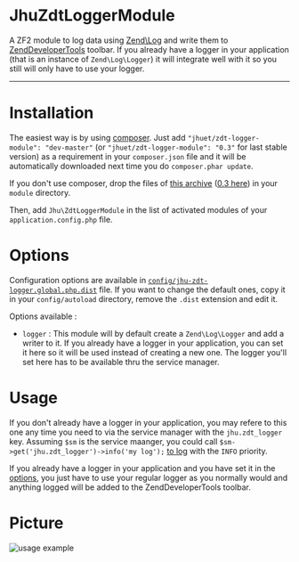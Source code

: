JhuZdtLoggerModule
==================

A ZF2 module to log data using [Zend\Log](http://framework.zend.com/manual/2.1/en/modules/zend.log.overview.html) and write them to [ZendDeveloperTools](https://github.com/zendframework/ZendDeveloperTools) toolbar. If you already have a logger in your application (that is an instance of `Zend\Log\Logger`) it will integrate well with it so you still will only have to use your logger.
___

Installation
============

The easiest way is by using [composer](http://getcomposer.org). Just add `"jhuet/zdt-logger-module": "dev-master"` (or `"jhuet/zdt-logger-module": "0.3"` for last stable version) as a requirement in your `composer.json` file and it will be automatically downloaded next time you do `composer.phar update`.

If you don't use composer, drop the files of [this archive](https://github.com/jhuet/JhuZdtLoggerModule/archive/master.zip) ([0.3 here](https://github.com/jhuet/JhuZdtLoggerModule/archive/0.3.zip)) in your `module` directory.

Then, add `Jhu\ZdtLoggerModule` in the list of activated modules of your `application.config.php` file.

Options
=======

Configuration options are available in [`config/jhu-zdt-logger.global.php.dist`](https://github.com/jhuet/JhuZdtLoggerModule/blob/master/config/jhu-zdt-logger.global.php.dist) file. If you want to change the default ones, copy it in your `config/autoload` directory, remove the `.dist` extension and edit it.

Options available :

* `logger` : This module will by default create a `Zend\Log\Logger` and add a writer to it. If you already have a logger in your application, you can set it here so it will be used instead of creating a new one. The logger you'll set here has to be available thru the service manager.

Usage
===

If you don't already have a logger in your application, you may refere to this one any time you need to via the service manager with the `jhu.zdt_logger` key. Assuming `$sm` is the service maanger, you could call `$sm->get('jhu.zdt_logger')->info('my log');` [to log](http://framework.zend.com/manual/2.1/en/modules/zend.log.overview.html#logging-messages) with the `INFO` priority.

If you already have a logger in your application and you have set it in the [options](#options), you just have to use your regular logger as you normally would and anything logged will be added to the ZendDeveloperTools toolbar.

Picture
=======

![usage example](http://i50.tinypic.com/5zq1i.png)
